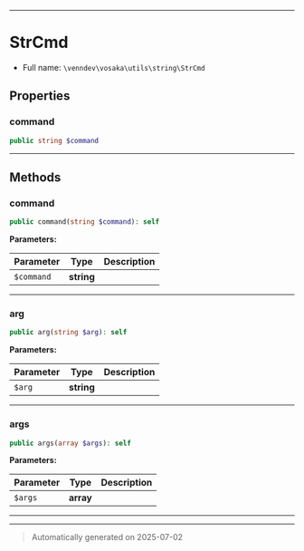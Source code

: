 ***

# StrCmd





* Full name: `\venndev\vosaka\utils\string\StrCmd`



## Properties


### command



```php
public string $command
```






***

## Methods


### command



```php
public command(string $command): self
```








**Parameters:**

| Parameter | Type | Description |
|-----------|------|-------------|
| `$command` | **string** |  |





***

### arg



```php
public arg(string $arg): self
```








**Parameters:**

| Parameter | Type | Description |
|-----------|------|-------------|
| `$arg` | **string** |  |





***

### args



```php
public args(array $args): self
```








**Parameters:**

| Parameter | Type | Description |
|-----------|------|-------------|
| `$args` | **array** |  |





***

***
> Automatically generated on 2025-07-02

